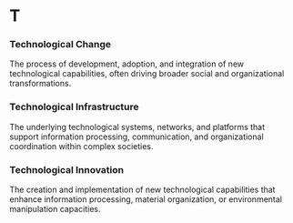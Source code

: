 # T

### Technological Change
The process of development, adoption, and integration of new technological capabilities, often driving broader social and organizational transformations.

### Technological Infrastructure
The underlying technological systems, networks, and platforms that support information processing, communication, and organizational coordination within complex societies.

### Technological Innovation
The creation and implementation of new technological capabilities that enhance information processing, material organization, or environmental manipulation capacities.
